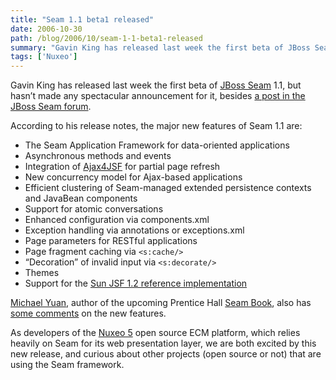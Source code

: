 ```yaml
---
title: "Seam 1.1 beta1 released"
date: 2006-10-30
path: /blog/2006/10/seam-1-1-beta1-released
summary: "Gavin King has released last week the first beta of JBoss Seam 1.1, but hasn&#8217;t made any spectacular announcement for it, besides a post in the JBoss Seam forum."
tags: ['Nuxeo']
---
```


<p>Gavin  King has released last week the first beta of <a href="http://www.jboss.com/products/seam">JBoss Seam</a>  1.1, but hasn&#8217;t made any spectacular announcement for it, besides <a href="http://www.jboss.com/index.html?module=bb&amp;op=viewtopic&amp;t=93291">a post in the JBoss Seam forum</a>.</p><p>According to his release notes, the major new features of Seam 1.1 are:</p><ul><li>The Seam Application Framework for data-oriented applications</li>
<li>Asynchronous methods and events</li>
<li>Integration of <a href="https://ajax4jsf.dev.java.net/nonav/ajax/ajax-jsf/">Ajax4JSF</a> for partial page refresh</li>
<li>New concurrency model for Ajax-based applications</li>
<li>Efficient clustering of Seam-managed extended persistence contexts and JavaBean components</li>
<li>Support for atomic conversations</li>
<li>Enhanced configuration via components.xml</li>
<li>Exception handling via annotations or exceptions.xml</li>
<li>Page parameters for RESTful applications</li>
<li>Page fragment caching via <code>&lt;s:cache/&gt;</code></li>
<li>&#8220;Decoration&#8221; of invalid input via <code>&lt;s:decorate/&gt;</code></li>
<li>Themes</li>
<li>Support for the <a href="http://java.sun.com/javaee/javaserverfaces/download.html">Sun JSF 1.2 reference implementation</a></li>
</ul><p><a href="http://www.michaelyuan.com/blog/">Michael Yuan</a>, author of the upcoming Prentice Hall <a href="http://www.michaelyuan.com/blog/seam-next-gen-web-framework/">Seam Book</a>, also has <a href="http://www.michaelyuan.com/blog/2006/10/25/seam-11-new-features/">some comments</a> on the new features.</p><p>As developers of the <a href="http://www.nuxeo.org/">Nuxeo 5</a> open source ECM platform, which relies heavily on Seam for its web presentation layer, we are both excited by this new release, and curious about other projects (open source or not) that are using the Seam framework.</p> 

